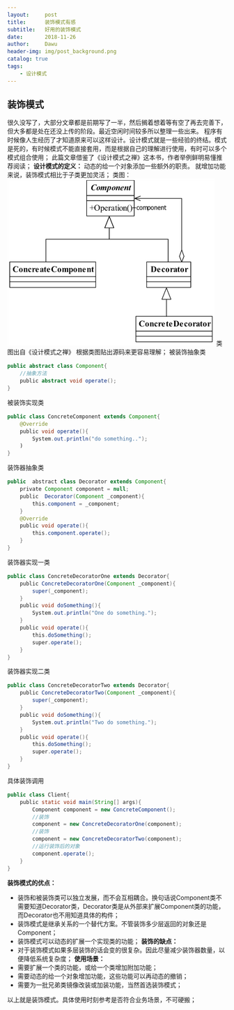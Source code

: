 ```yaml
---
layout:     post
title:      装饰模式有感
subtitle:   好用的装饰模式
date:       2018-11-26
author:     Dawu
header-img: img/post_background.png
catalog: true
tags:
    - 设计模式
---
```

## **装饰模式**

很久没写了，大部分文章都是前期写了一半，然后搁着想着等有空了再去完善下，但大多都是处在还没上传的阶段。最近空闲时间较多所以整理一些出来。 程序有时候像人生经历了才知道原来可以这样设计。设计模式就是一些经验的终结。模式是死的，有时候模式不能直接套用，而是根据自己的理解进行使用，有时可以多个模式组合使用； 此篇文章借鉴了《设计模式之禅》这本书，作者举例鲜明易懂推荐阅读； 
**设计模式的定义：** 
	动态的给一个对象添加一些额外的职责。 就增加功能来说，装饰模式相比于子类更加灵活；
类图： 
![](img/zs_design_model/zs_design_model_1.png)
类图出自《设计模式之禅》 根据类图贴出源码来更容易理解；
被装饰抽象类
```java
public abstract class Component{
    //抽象方法
    public abstract void operate();
}
```
被装饰实现类
```java
public class ConcreteComponent extends Component{
    @Override
    public void operate(){
        System.out.println("do something..");
    )
}
```
装饰器抽象类
```java
public  abstract class Decorator extends Component{
    private Component component = null;
    public  Decorator(Component _component){
        this.component = _component;
    }
    @Override
    public void operate(){
        this.component.operate();
    }
}
```
装饰器实现一类
```java
public class ConcreteDecoratorOne extends Decorator{
    public ConcreteDecoratorOne(Component _component){
        super(_component);
    }
    public void doSomething(){
        System.out.println("One do something.");
    }
    public void operate(){
        this.doSomething();
        super.operate();
    }
}
```
装饰器实现二类
```java
public class ConcreteDecoratorTwo extends Decorator{
    public ConcreteDecoratorTwo(Component _component){
        super(_component);
    }
    public void doSomething(){
        System.out.println("Two do something.");
    }
    public void operate(){
        this.doSomething();
        super.operate();
    }
}
```
具体装饰调用
```java
public class Client{
    public static void main(String[] args){
        Component component = new ConcreteComponent();
        //装饰
        component = new ConcreteDecoratorOne(component);
        //装饰
        component = new ConcreteDecoratorTwo(component);
        //运行装饰后的对象
        component.operate();
    }
}
```
**装饰模式的优点：**
-   装饰和被装饰类可以独立发展，而不会互相耦合。换句话说Component类不需要知道Decorator类，Decorator类是从外部来扩展Component类的功能，而Decorator也不用知道具体的构件；
-   装饰模式是继承关系的一个替代方案。不管装饰多少层返回的对象还是Component；
-   装饰模式可以动态的扩展一个实现类的功能；
**装饰的缺点：**
-   对于装饰模式如果多层装饰的话会变的很复杂。因此尽量减少装饰器数量，以便降低系统复杂度；
**使用场景：**
-   需要扩展一个类的功能，或给一个类增加附加功能；
-   需要动态的给一个对象增加功能，这些功能可以再动态的撤销；
-   需要为一批兄弟类镜像改装或加装功能，当然首选装饰模式；

以上就是装饰模式。具体使用时刻参考是否符合业务场景，不可硬搬；